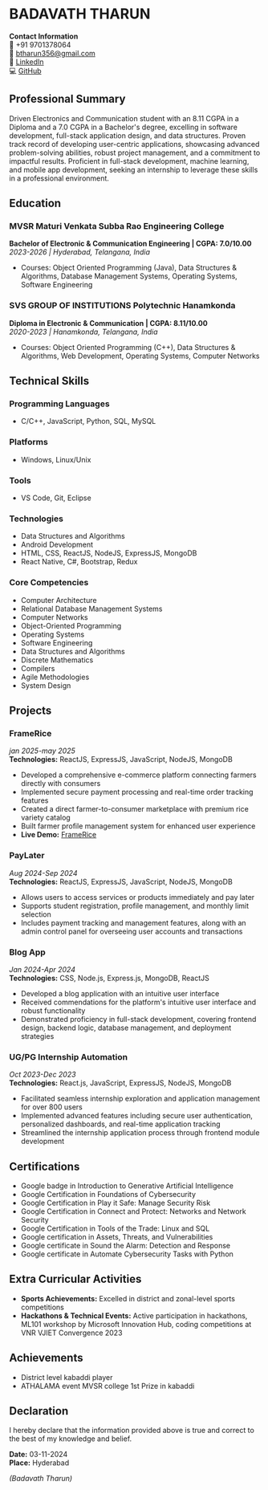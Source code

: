 # BADAVATH THARUN

**Contact Information**  
📱 +91 9701378064  
📧 btharun356@gmail.com  
🔗 [LinkedIn](www.linkedin81b6902a3.com/in/tharun-badavath-)  
💻 [GitHub](https://github.com/tharun9392)

## Professional Summary
Driven Electronics and Communication student with an 8.11 CGPA in a Diploma and a 7.0 CGPA in a Bachelor's degree, excelling in software development, full-stack application design, and data structures. Proven track record of developing user-centric applications, showcasing advanced problem-solving abilities, robust project management, and a commitment to impactful results. Proficient in full-stack development, machine learning, and mobile app development, seeking an internship to leverage these skills in a professional environment.

## Education

### MVSR Maturi Venkata Subba Rao Engineering College
**Bachelor of Electronic & Communication Engineering | CGPA: 7.0/10.00**  
*2023-2026 | Hyderabad, Telangana, India*  
- Courses: Object Oriented Programming (Java), Data Structures & Algorithms, Database Management Systems, Operating Systems, Software Engineering

### SVS GROUP OF INSTITUTIONS Polytechnic Hanamkonda
**Diploma in Electronic & Communication | CGPA: 8.11/10.00**  
*2020-2023 | Hanamkonda, Telangana, India*  
- Courses: Object Oriented Programming (C++), Data Structures & Algorithms, Web Development, Operating Systems, Computer Networks

## Technical Skills

### Programming Languages
- C/C++, JavaScript, Python, SQL, MySQL

### Platforms
- Windows, Linux/Unix

### Tools
- VS Code, Git, Eclipse

### Technologies
- Data Structures and Algorithms
- Android Development
- HTML, CSS, ReactJS, NodeJS, ExpressJS, MongoDB
- React Native, C#, Bootstrap, Redux

### Core Competencies
- Computer Architecture
- Relational Database Management Systems
- Computer Networks
- Object-Oriented Programming
- Operating Systems
- Software Engineering
- Data Structures and Algorithms
- Discrete Mathematics
- Compilers
- Agile Methodologies
- System Design

## Projects

### FrameRice
*jan 2025-may 2025*  
**Technologies:** ReactJS, ExpressJS, JavaScript, NodeJS, MongoDB  
- Developed a comprehensive e-commerce platform connecting farmers directly with consumers
- Implemented secure payment processing and real-time order tracking features
- Created a direct farmer-to-consumer marketplace with premium rice variety catalog
- Built farmer profile management system for enhanced user experience
- **Live Demo:** [FrameRice](https://farmerice.netlify.app/)

### PayLater
*Aug 2024-Sep 2024*  
**Technologies:** ReactJS, ExpressJS, JavaScript, NodeJS, MongoDB  
- Allows users to access services or products immediately and pay later
- Supports student registration, profile management, and monthly limit selection
- Includes payment tracking and management features, along with an admin control panel for overseeing user accounts and transactions

### Blog App
*Jan 2024-Apr 2024*  
**Technologies:** CSS, Node.js, Express.js, MongoDB, ReactJS  
- Developed a blog application with an intuitive user interface
- Received commendations for the platform's intuitive user interface and robust functionality
- Demonstrated proficiency in full-stack development, covering frontend design, backend logic, database management, and deployment strategies

### UG/PG Internship Automation
*Oct 2023-Dec 2023*  
**Technologies:** React.js, JavaScript, ExpressJS, NodeJS, MongoDB  
- Facilitated seamless internship exploration and application management for over 800 users
- Implemented advanced features including secure user authentication, personalized dashboards, and real-time application tracking
- Streamlined the internship application process through frontend module development

## Certifications
- Google badge in Introduction to Generative Artificial Intelligence
- Google Certification in Foundations of Cybersecurity
- Google Certification in Play it Safe: Manage Security Risk
- Google Certification in Connect and Protect: Networks and Network Security
- Google Certification in Tools of the Trade: Linux and SQL
- Google certification in Assets, Threats, and Vulnerabilities
- Google certificate in Sound the Alarm: Detection and Response
- Google certificate in Automate Cybersecurity Tasks with Python

## Extra Curricular Activities
- **Sports Achievements:** Excelled in district and zonal-level sports competitions
- **Hackathons & Technical Events:** Active participation in hackathons, ML101 workshop by Microsoft Innovation Hub, coding competitions at VNR VJIET Convergence 2023

## Achievements
- District level kabaddi player
- ATHALAMA event MVSR college 1st Prize in kabaddi

## Declaration
I hereby declare that the information provided above is true and correct to the best of my knowledge and belief.

**Date:** 03-11-2024  
**Place:** Hyderabad  

*(Badavath Tharun)* 